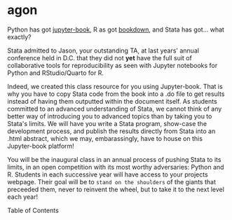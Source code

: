 # agon

Python has got [jupyter-book](https://jupyterbook.org/en/stable/intro.html), R as got [bookdown](https://www.youtube.com/watch?v=9i0ElncHGRg), and Stata has got... what exactly?

Stata admitted to Jason, your outstanding TA, at last years' annual conference held in D.C. that they did not **yet** have the full suit of collaborative tools for reproducibility as seen with Jupyter notebooks for Python and RStudio/Quarto for R.

Indeed, we created this class resource for you using Jupyter-book. That is why you have to copy Stata code from the book into a .do file to get results instead of having them outputted within the document itself. As students committed to an advanced understanding of Stata, we cannot think of any better way of introducing you to advanced topics than by taking you to Stata's limits. We will have you write a Stata program, show-case the development process, and publish the results directly from Stata into an .html abstract, which we may, embarassingly, have to house on this Jupyter-book platform!

You will be the inaugural class in an annual process of pushing Stata to its limits, in an open competition with its most worthy adversaries: Python and R. Students in each successive year will have access to your projects webpage. Their goal will be to `stand on the shoulders` of the giants that preceeded them, never to reinvent the wheel, but to take it to the next level each year!

Table of Contents

```{tableofcontents}
```
